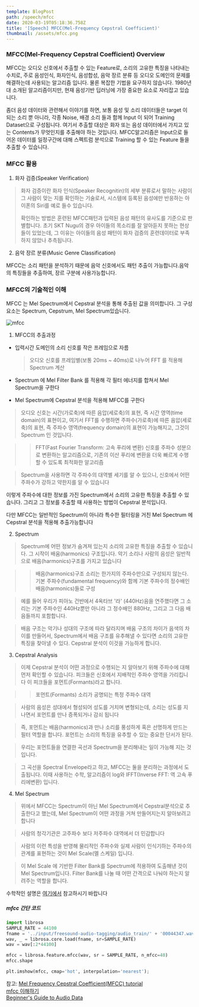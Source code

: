 ```yaml
---
template: BlogPost
path: /speech/mfcc
date: 2020-03-19T05:18:36.758Z
title: '[Speech] MFCC(Mel-Frequency Cepstral Coefficient)'
thumbnail: /assets/mfcc.png
---
```

### MFCC(Mel-Frequency Cepstral Coefficient) Overview

MFCC는 오디오 신호에서 추출할 수 있는 Feature로, 소리의 고유한 특징을 나타내는 수치로, 주로 음성인식, 화자인식, 음성합성, 음악 장르 분류 등 오디오 도메인의 문제를 해결하는데 사용되는 알고리즘 입니다. 물론 복잡한 기법을 요구하지 않습니다. 1980년대 소개된 알고리즘이지만, 현재 음성기반 딥러닝에 가장 중요한 요소로 자리잡고 있습니다.

좀더 음성 데이터와 관련해서 이야기를 하면, 보통 음성 및 소리 데이터들은 target 이 되는 소리 뿐 아니라, 각종 Noise, 배경 소리 들과 함께 Input 이 되어 Training Dataset으로 구성됩니다. 여기서 추출할 대상은 화자 또는 음성 데이터에서 가지고 있는 Contents가 무엇인지를 추출해야 하는 것입니다. MFCC알고리즘은 Input으로 들어온 데이터를 일정구간에 대해 스펙트럼 분석으로 Training 할 수 있는 Feature 들을 추출할 수 있습니다. 

### MFCC 활용

1. 화자 검증(Speaker Verification)

> 화자 검증이란 화자 인식(Speaker Recognitin)의 세부 분류로서 말하는 사람이 그 사람이 맞는 지를 확인하는 기술로서, 시스템에 등록된 음성에만 반응하는 아이폰의 Siri를 예로 들수 있습니다.
>
> 확인하는 방법은 훈련된 MFCC패턴과 입력된 음성 패턴의 유사도를 기준으로 판별합니다.  초기 SKT Nugu의 경우 아이들의 목소리를 잘 알아듣지 못하는 현상들이 있었는데, 그 이유는 아이들의 음성 패턴이 화자 검증의 훈련데이터로 부족하지 않았나 추측됩니다.

2. 음악 장르 분류(Music Genre Classification)

MFCC는 소리 패턴을 분석하기 때문에 음악 신호에서도 패턴 추출이 가능합니다.음악의 특징들을 추출하여, 장르 구분에 사용가능합니다. 

### MFCC의 기술적인 이해

MFCC 는 Mel Spectrum에서 Cepstral 분석을 통해 추출된 값을 의미합니다. 그 구성요소는 Spectrum, Cepstrum, Mel Spectrum있습니다. 

![mfcc](/assets/mfcc.png "mfcc")

1. MFCC의 추출과정

* 입력시간 도메인의 소리 신호를 작은 프레임으로 자름

  > 오디오 신호를 프레임별(보통 20ms ~ 40ms)로 나누어 FFT 를 적용해 Spectrum 계산
* Spectrum 에 Mel Filter Bank 를 적용해 각 필터 에너지를 합쳐서 Mel Spectrum을 구한다
* Mel Spectrum에 Cepstral 분석을 적용해 MFCC를 구한다

> 오디오 신호는 시간(가로축)에  따른 음압(세로축)의 표현, 즉 시간 영역(time domain)의 표현이고, 여기서 FFT를 수행하면 주파수(가로축)에 따른 음압(세로축)의 표현, 즉 주파수 영역(frequency domain)의 표현이 가능해지고, 그것이 Spectrum 인 것입니다.

> > FFT(Fast Fourier Transform: 고속 푸리에 변환) 신호를 주파수 성분으로 변환하는 알고리즘으로, 기존의 이산 푸리에 변환을 더욱 빠르게 수행할 수 있도록 최적화한 알고리즘

> Spectrum을 사용하면 각 주파수의 대역별 세기를 알 수 있으니, 신호에서 어떤 주파수가 강하고 약한지를 알 수 있습니다

이렇게 주파수에 대한 정보를 가진 Spectrum에서 소리의 고유한 특징을 추출할 수 있습니다. 그리고 그 정보를 추출할 때 사용하는 방법이 Cepstral 분석입니다.

다만 MFCC는 일반적인 Spectrum이 아니라 특수한 필터링을 거친 Mel Spectrum 에 Cepstral 분석을 적용해 추출가능합니다

2. Spectrum

> Spectrum에 어떤 정보가 숨겨져 있는지 소리의 고유한 특징을 추출할 수 있습니다. 
> 그 시작이 배움(harmonics) 구조입니다. 
> 악기 소리나 사람의 음성은 일반적으로 배음(harmonics)구조를 가지고 있습니다

> > 배음(harmonics)구조 소리는 한가지의 주파수만으로 구성되지 않는다. 기본 주파수(fundamental frequency)와 함께 기본 주파수의 정수배인 배음(harmonics)들로 구성

> 예를 들어 우리가 피아노 건반에서 4옥타브 '라' (440Hz)음을 연주했다면 그 소리는 기본 주파수인 440Hz뿐만 아니라  그 정수배인 880Hz, 그리고 그 다음 배음들까지 포함합니다.

> 배음 구조는 악기나 성대의 구조에 따라 달라지며 배움 구조의 차이가 음색의 차이를 만들어서, Spectrum에서 배음 구조를 유추해낼 수 있다면 소리의 고유한 특징을 찾아낼 수 있다. Cepstral 분석이 이것을 가능하게 합니다.

3. Cepstral Analysis

> 이제 Cepstral 분석이 어떤 과정으로 수행되는 지 알아보기 위해 주파수에 대해 먼저 확인할 수 있습니다. 피크들은 신호에서 지배적인 주파수 영역을 가리킵니다
> 이 피크들을 포먼트(Formants)라고 합니다.

> > 포먼트(Formants) 소리가 공명되는 특정 주파수 대역

> 사람의 음성은 성대에서 형성되어 성도를 거치며 변형되는데,  소리는 성도를 지나면서 포먼트를 만나 증폭되거나 감쇠 됩니다

> 즉, 포먼트는 배음(harmonics)과 만나 소리를 풍성하게 혹은 선명하게 만드는 필터 역할을 합니다. 
> 포먼트는 소리의 특징을 유추할 수 있는 중요한 단서가 된다.

> 우리는 포먼트들을 연결한 곡선과 Spectrum을 분리해내는 일이 가능해 지는 것입니다.

> 그 곡선을 Spectral Envelope라고 하고, MFCC는 둘을 분리하는 과정에서 도출됩니다.  이때 사용하는 수학, 알고리즘이 log와 IFFT(Inverse FFT: 역 고속 푸리에변환) 입니다. 

4. Mel Spectrum

> 위에서 MFCC는 Spectrum이 아닌 Mel Spectrum에서 Cepstral분석으로 추출한다고 했는데, Mel Spectrum이 어떤 과정을 거쳐 만들어지는지 알아보려고 합니다

> 사람의 청각기관은 고주파수 보다 저주파수 대역에서 더 민감합니다

> 사람의 이런 특성을 반영해 물리적인 주파수와 실제 사람이 인식기하는 주파수의 관계를 표현하는 것이 Mel Scale(멜 스케일) 입니다. 

> 이 Mel Scale 에 기반한 Filter Bank를 Spectrum에 적용하여 도출해낸 것이 Mel Spectrum입니다. Filter Bank를 나눌 때 어떤 간격으로 나눠야 하는지 알려주는 역할을 합니다. 

수학적인 설명은 [여기에서](http://practicalcryptography.com/miscellaneous/machine-learning/guide-mel-frequency-cepstral-coefficients-mfccs/) 참고하시기 바랍니다

##### mfcc 간단 코드

```python
import librosa
SAMPLE_RATE = 44100
fname = '../input/freesound-audio-tagging/audio_train/' + '00044347.wav'
wav, _ = librosa.core.load(fname, sr=SAMPLE_RATE)
wav = wav[:2*44100]

mfcc = librosa.feature.mfcc(wav, sr = SAMPLE_RATE, n_mfcc=40)
mfcc.shape

plt.imshow(mfcc, cmap='hot', interpolation='nearest');
```

참고:
[Mel Frequency Cepstral Coefficient(MFCC) tutorial](http://practicalcryptography.com/miscellaneous/machine-learning/guide-mel-frequency-cepstral-coefficients-mfccs/)\
[mfcc 이해하기](https://brightwon.tistory.com/11)\
[Beginner's Guide to Audio Data](https://www.kaggle.com/fizzbuzz/beginner-s-guide-to-audio-data)

